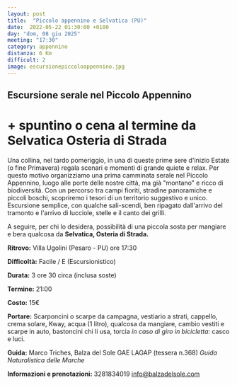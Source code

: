 ```yaml
---
layout: post
title:  "Piccolo appennino e Selvatica (PU)"
date:  2022-05-22 01:30:00 +0100
day: "dom, 08 giu 2025"
meeting: "17:30"
category: appennino
distanza: 6 Km  
difficult: 2
image: escursionepiccoloappennino.jpg
---
```


## Escursione serale nel Piccolo Appennino

# + spuntino o cena al termine da Selvatica Osteria di Strada

Una collina, nel tardo pomeriggio, in una di queste prime sere d'inizio Estate (o fine Primavera) regala scenari e momenti di grande quiete e relax. Per questo motivo organizziamo una prima camminata serale nel Piccolo Appennino, luogo alle porte delle nostre città, ma già "montano" e ricco di biodiversità.
Con un percorso tra campi fioriti, stradine panoramiche e piccoli boschi, scopriremo i tesori di un territorio suggestivo e unico.
Escursione semplice, con qualche sali-scendi, ben ripagato dall'arrivo del tramonto e l'arrivo di lucciole, stelle e il canto dei grilli.

A seguire, per chi lo desidera, possibilità di una piccola sosta per mangiare e bera qualcosa da **Selvatica, Osteria di Strada.**

**Ritrovo:** Villa Ugolini (Pesaro - PU) ore 17:30

**Difficoltà:** Facile / E (Escursionistico)

**Durata:** 3 ore 30 circa (inclusa soste)

**Termine:** 21:00

**Costo:** 15€

**Portare:** Scarponcini o scarpe da campagna, vestiario a strati, cappello, crema solare, Kway, acqua (1 litro), qualcosa da mangiare, cambio vestiti e scarpe in auto, bastoncini chi li usa, torcia *in caso di giro in bicicletta:* casco e luci. 

**Guida:** Marco Triches, Balza del Sole GAE LAGAP (tessera n.368)
*Guida Naturalistica delle Marche*

**Informazioni e prenotazioni:** 3281834019 info@balzadelsole.com
